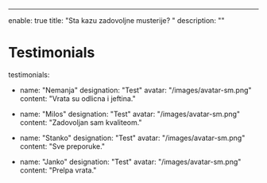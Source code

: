 ---
enable: true
title: "Sta kazu zadovoljne musterije? "
description: ""

# Testimonials
testimonials:
  - name: "Nemanja"
    designation: "Test"
    avatar: "/images/avatar-sm.png"
    content: "Vrata su odlicna i jeftina."

  - name: "Milos"
    designation: "Test"
    avatar: "/images/avatar-sm.png"
    content: "Zadovoljan sam kvaliteom."

  - name: "Stanko"
    designation: "Test"
    avatar: "/images/avatar-sm.png"
    content: "Sve preporuke."
    
  - name: "Janko"
    designation: "Test"
    avatar: "/images/avatar-sm.png"
    content: "Prelpa vrata."
